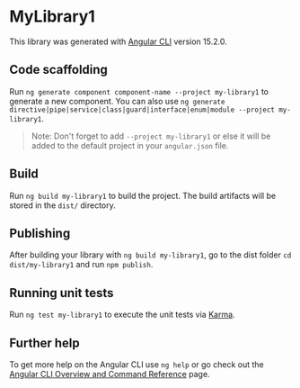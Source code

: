 # MyLibrary1

This library was generated with [Angular CLI](https://github.com/angular/angular-cli) version 15.2.0.

## Code scaffolding

Run `ng generate component component-name --project my-library1` to generate a new component. You can also use `ng generate directive|pipe|service|class|guard|interface|enum|module --project my-library1`.
> Note: Don't forget to add `--project my-library1` or else it will be added to the default project in your `angular.json` file. 

## Build

Run `ng build my-library1` to build the project. The build artifacts will be stored in the `dist/` directory.

## Publishing

After building your library with `ng build my-library1`, go to the dist folder `cd dist/my-library1` and run `npm publish`.

## Running unit tests

Run `ng test my-library1` to execute the unit tests via [Karma](https://karma-runner.github.io).

## Further help

To get more help on the Angular CLI use `ng help` or go check out the [Angular CLI Overview and Command Reference](https://angular.io/cli) page.
